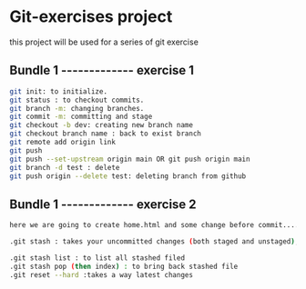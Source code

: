 # Git-exercises project

this project will be used for a series of git exercise

## Bundle 1 ------------- exercise 1

```bash
git init: to initialize.
git status : to checkout commits.
git branch -m: changing branches.
git commit -m: committing and stage
git checkout -b dev: creating new branch name
git checkout branch name : back to exist branch
git remote add origin link
git push
git push --set-upstream origin main OR git push origin main
git branch -d test : delete
git push origin --delete test: deleting branch from github
```

## Bundle 1 ------------- exercise 2

```bash
here we are going to create home.html and some change before commit.....

.git stash : takes your uncommitted changes (both staged and unstaged), saves them away for later use, and then reverts them from your working copy

.git stash list : to list all stashed filed
.git stash pop (then index) : to bring back stashed file
.git reset --hard :takes a way latest changes


```
